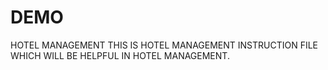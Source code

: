 # DEMO
HOTEL MANAGEMENT
THIS IS HOTEL MANAGEMENT INSTRUCTION FILE WHICH WILL BE HELPFUL IN HOTEL MANAGEMENT.
